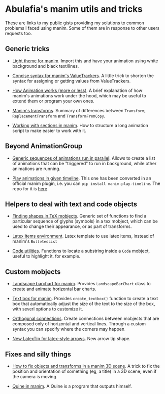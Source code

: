# Abulafia's manim utils and tricks

These are links to my public gists providing my solutions to common problems I faced using manim. Some of them are in response to other users requests too.

## Generic tricks

* [Light theme for manim](https://gist.github.com/abul4fia/353b9a2c3d000088a82175fa64e0ce24). Import this and have your animation using white background and black text/lines.

* [Concise syntax for manim's ValueTrackers](https://gist.github.com/abul4fia/5115dbb660ad4414cb5568d6870801c0).
A little trick to shorten the syntax for assigning or getting values from ValueTrackers.

* [How Animation works (more or less)](https://gist.github.com/abul4fia/4537d5f257152b7980de4a50bda2cf53).
A brief explanation of how manim's animations work under the hood, which may be useful to extend them or program your own ones.

* [Manim's transforms](https://gist.github.com/abul4fia/a18ee1f701ba960c56ac6ed6f6246a55).
Summary of differences between `Transform`, `ReplacementTransform` and `TransformFromCopy`.

* [Working with sections in manim](https://gist.github.com/abul4fia/47a375c8899dd830ce17df5c48b388bd).
How to structure a long animation script to make easier to work with it.


## Beyond AnimationGroup

* [Generic sequences of animations run in parallel](https://gist.github.com/abul4fia/ce6a2a543ba6aaf586f60aefb3be3563).
Allows to create a list of animations that can be "triggered" to run in background, while other animations are running.

* [Play animations in given timeline](https://gist.github.com/abul4fia/edda4f8d46f00b88371882cbaa01f2d0). 
This one has been converted in an official manim plugin, i.e. you can `pip install manim-play-timeline`. The repo for it is [here](https://github.com/abul4fia/manim-play-timeline)

## Helpers to deal with text and code objects

* [Finding shapes in TeX mobjects](https://gist.github.com/abul4fia/3bbe8e0c1d19a007cad035bb8be90387).
Generic set of functions to find a particular sequence of glyphs (symbols) in a tex mobject, which can be used to change their appearance, or as part of transforms.

* [Latex items environment](https://gist.github.com/abul4fia/475577ef58e4cd3babc2028be7f960fa).
Latex template to use latex items, instead of manim's `BulletedList`

* [Code utilities](https://gist.github.com/abul4fia/b1e49ff695725c38e22969c8b8a0dc3e).
Functions to locate a substring inside a `Code` mobject, useful to highlight it, for example.

## Custom mobjects

* [Landscape barchart for manim](https://gist.github.com/abul4fia/e41aa1f1c5c16085da50d0edb956ea0b).
Provides `LandscapeBarChart` class to create and animate horizontal bar charts.

* [Text box for manim](https://gist.github.com/abul4fia/3a349b2f6893b53915cec56ebe58dad6).
Provides `create_textbox()` function to create a text box that automatically adjust the size of the text to the size of the box, with severl options to customize it.

* [Orthogonal connections](https://gist.github.com/abul4fia/fc74f5d6b0ef8243003c98c9c4c867bd). 
Create connections between mobjects that are composed only of horizontal and vertical lines. Through a custom syntax you can specify where the corners may happen.

* [New LatexTip for latex-style arrows](https://gist.github.com/abul4fia/c096930dd7cafe9b6a8c5c3723b618e0). 
New arrow tip shape.


## Fixes and silly things

* [How to fix objects and transforms in a manim 3D scene](https://gist.github.com/abul4fia/1419b181e8e3410ef78e6acc25c3df94). 
A trick to fix the position and orientation of something (eg, a title) in a 3D scene, even if the camera is moving.

* [Quine in manim](https://gist.github.com/abul4fia/58e34e140aa987539e078f85fa999fb6). 
A Quine is a program that outputs himself.
